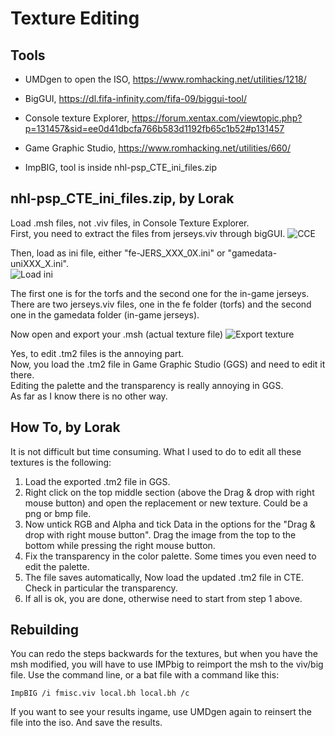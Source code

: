 # Texture Editing

## Tools 

- UMDgen to open the ISO, https://www.romhacking.net/utilities/1218/

- BigGUI, https://dl.fifa-infinity.com/fifa-09/biggui-tool/

- Console texture Explorer, https://forum.xentax.com/viewtopic.php?p=131457&sid=ee0d41dbcfa766b583d1192fb65c1b52#p131457

- Game Graphic Studio, https://www.romhacking.net/utilities/660/

- ImpBIG, tool is inside nhl-psp_CTE_ini_files.zip

## nhl-psp_CTE_ini_files.zip, by Lorak

Load .msh files, not .viv files, in Console Texture Explorer.  
First, you need to extract the files from jerseys.viv through bigGUI.
![CCE](https://imgur.com/tRkN9It.png)
 
Then, load as ini file, either "fe-JERS_XXX_0X.ini" or "gamedata-uniXXX_X.ini".  
![Load ini](https://imgur.com/KKsPsFA.png)

The first one is for the torfs and the second one for the in-game jerseys.  
There are two jerseys.viv files, one in the fe folder (torfs) and the second 
one in the gamedata folder (in-game jerseys). 

Now open and export your .msh (actual texture file)
![Export texture](https://imgur.com/QWYTOBe.png)

Yes, to edit .tm2 files is the annoying part.  
Now, you load the .tm2 file in Game Graphic Studio (GGS) and need to edit it there.  
Editing the palette  and the transparency is really annoying in GGS.  
As far as I know there is no other way. 

## How To, by Lorak

It is not difficult but time consuming. What I used to do to edit all these textures is the following:

1) Load the exported .tm2 file in GGS.
2)  Right click on the top middle section (above the Drag & drop with right mouse button) and open the replacement or new texture. Could be a png or bmp file.
3)  Now untick RGB and Alpha and tick Data in the options for the "Drag & drop with right mouse button". Drag the image from the top to the bottom while pressing the right mouse button.
4) Fix the transparency in the color palette. Some times you even need to edit the palette.
5) The file saves automatically, Now load the updated .tm2 file in CTE. Check in particular the transparency.
6) If all is ok, you are done, otherwise need to start from step 1 above.

## Rebuilding

You can redo the steps backwards for the textures, but when you have the msh modified, you will have to use 
IMPbig to reimport the msh to the viv/big file. Use the command line, or a bat file with a command like this:
````
ImpBIG /i fmisc.viv local.bh local.bh /c
````
If you want to see your results ingame, use UMDgen again to reinsert the file into the iso. And save the results.
